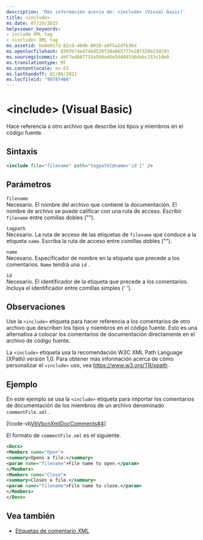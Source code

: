 ```yaml
---
description: 'Más información acerca de: <include> (Visual Basic)'
title: <include>
ms.date: 07/20/2015
helpviewer_keywords:
- include XML tag
- <include> XML tag
ms.assetid: ba8e9173-82cd-460b-8938-a075a2dfb36d
ms.openlocfilehash: 8207b74ed74bd529f2da865777e287320b23d293
ms.sourcegitcommit: ddf7edb67715a5b9a45e3dd44536dabc153c1de0
ms.translationtype: MT
ms.contentlocale: es-ES
ms.lasthandoff: 02/06/2021
ms.locfileid: "99787466"
---
```

# <a name="include-visual-basic"></a>\<include> (Visual Basic)

Hace referencia a otro archivo que describe los tipos y miembros en el código fuente.  
  
## <a name="syntax"></a>Sintaxis  
  
```xml  
<include file="filename" path="tagpath[@name='id']" />  
```  
  
## <a name="parameters"></a>Parámetros  

 `filename`  
 Necesario. El nombre del archivo que contiene la documentación. El nombre de archivo se puede calificar con una ruta de acceso. Escribir `filename` entre comillas dobles ("").  
  
 `tagpath`  
 Necesario. La ruta de acceso de las etiquetas de `filename` que conduce a la etiqueta `name`. Escriba la ruta de acceso entre comillas dobles ("").  
  
 `name`  
 Necesario. Especificador de nombre en la etiqueta que precede a los comentarios. `Name` tendrá una `id` .  
  
 `id`  
 Necesario. El identificador de la etiqueta que precede a los comentarios. Incluya el identificador entre comillas simples (' ').  
  
## <a name="remarks"></a>Observaciones  

 Use la `<include>` etiqueta para hacer referencia a los comentarios de otro archivo que describen los tipos y miembros en el código fuente. Esto es una alternativa a colocar los comentarios de documentación directamente en el archivo de código fuente.  
  
 La `<include>` etiqueta usa la recomendación W3C XML Path Language (XPath) versión 1,0. Para obtener más información acerca de cómo personalizar el `<include>` uso, vea <https://www.w3.org/TR/xpath> .  
  
## <a name="example"></a>Ejemplo  

 En este ejemplo se usa la `<include>` etiqueta para importar los comentarios de documentación de los miembros de un archivo denominado `commentFile.xml` .  
  
 [!code-vb[VbVbcnXmlDocComments#4](~/samples/snippets/visualbasic/VS_Snippets_VBCSharp/VbVbcnXmlDocComments/VB/Class1.vb#4)]  
  
 El formato de `commentFile.xml` es el siguiente.  
  
```xml  
<Docs>  
<Members name="Open">  
<summary>Opens a file.</summary>  
<param name="filename">File name to open.</param>  
</Members>  
<Members name="Close">  
<summary>Closes a file.</summary>  
<param name="filename">File name to close.</param>  
</Members>  
</Docs>  
```  
  
## <a name="see-also"></a>Vea también

- [Etiquetas de comentario XML](index.md)
